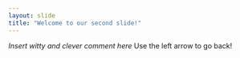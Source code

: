 ```yaml
---
layout: slide
title: "Welcome to our second slide!"
---
```

_Insert witty and clever comment here_
Use the left arrow to go back!
